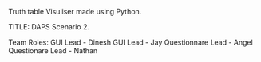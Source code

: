 Truth table Visuliser made using Python.

TITLE: DAPS Scenario 2.


Team Roles:
GUI Lead - Dinesh
GUI Lead - Jay
Questionnare Lead - Angel
Questionare Lead - Nathan

